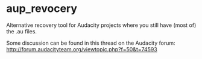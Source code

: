 aup_revocery
============

Alternative recovery tool for Audacity projects where you still have (most of) the .au files.

Some discussion can be found in this thread on the Audacity forum:
http://forum.audacityteam.org/viewtopic.php?f=50&t=74593
